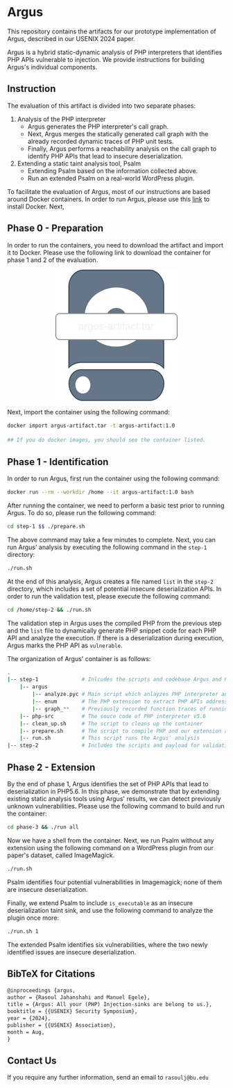 Argus
=========

This repository contains the artifacts for our prototype implementation of Argus, described in our USENIX 2024 paper.

Argus is a hybrid static-dynamic analysis of PHP interpreters that identifies PHP APIs vulnerable to injection. We provide instructions for building Argus's individual components.

## Instruction

The evaluation of this artifact is divided into two separate phases:

1. Analysis of the PHP interpreter
    - Argus generates the PHP interpreter's call graph.
    - Next, Argus merges the statically generated call graph with the already recorded dynamic traces of PHP unit tests.
    - Finally, Argus performs a reachability analysis on the call graph to identify PHP APIs that lead to insecure deserialization.
2. Extending a static taint analysis tool, Psalm
    - Extending Psalm based on the information collected above.
    - Run an extended Psalm on a real-world WordPress plugin.

To facilitate the evaluation of Argus, most of our instructions are based around Docker containers. In order to run Argus, please use this [link](https://docs.docker.com/get-docker/) to install Docker. Next, 


## Phase 0 - Preparation
In order to run the containers, you need to download the artifact and import it to Docker. Please use the following link to download the container for phase 1 and 2 of the evaluation.

<p align="center">
<a href="https://drive.google.com/drive/folders/1Ucckwd55vrVWiMQ0n_6ewetb8w9RtA_J?usp=share_link">
<img src="argus-artifact.svg">
</a>
</p>

Next, import the container using the following command:
```bash
docker import argus-artifact.tar -t argus-artifact:1.0

## If you do docker images, you should see the container listed.
```

## Phase 1 - Identification

In order to run Argus, first run the container using the following command:
```bash
docker run --rm --workdir /home --it argus-artifact:1.0 bash
```

After running the container, we need to perform a basic test prior to running Argus. To do so, please run the following command:
```bash
cd step-1 $$ ./prepare.sh
```
The above command may take a few minutes to complete. Next, you can run Argus' analysis by executing the following command in the `step-1` directory:
```bash
./run.sh
```
At the end of this analysis, Argus creates a file named `list` in the `step-2` directory, which includes a set of potential insecure deserialization APIs. In order to run the validation test, please execute the following command:

```bash
cd /home/step-2 && ./run.sh
```
The validation step in Argus uses the compiled PHP from the previous step and the `list` file to dynamically generate PHP snippet code for each PHP API and analyze the execution. If there is a deserialization during execution, Argus marks the PHP API as `vulnerable`.


The organization of Argus' container is as follows:
```bash
.
|-- step-1              # Inlcudes the scripts and codebase Argus and PHP5.6 
    |-- argus           
        |-- analyze.pyc # Main script which anlayzes PHP interpreter and identifies the APIs
        |-- enum        # The PHP extension to extract PHP APIs addresses
        |-- graph_**    # Previously recorded function traces of running PHP unit tests
    |-- php-src         # The souce code of PHP interpreter v5.6
    |-- clean_up.sh     # The script to cleans up the container
    |-- prepare.sh      # The script to compile PHP and our extension and runs basic tests
    |-- run.sh          # This script runs the Argus' analysis
|-- step-2              # Includes the scripts and payload for validation process
```


## Phase 2 - Extension

By the end of phase 1, Argus identifies the set of PHP APIs that lead to deserialization in PHP5.6. In this phase, we demonstrate that by extending existing static analysis tools using Argus' results, we can detect previously unknown vulnerabilities. Please use the following command to build and run the container:

```bash
cd phase-3 && ./run all
```

Now we have a shell from the container. Next, we run Psalm without any extension using the following command on a WordPress plugin from our paper's dataset, called ImageMagick.

```bash
./run.sh
```

Psalm identifies four potential vulnerabilities in Imagemagick; none of them are insecure deserialization.


Finally, we extend Psalm to include `is_executable` as an insecure deserialization taint sink, and use the following command to analyze the plugin once more:

```bash
./run.sh 1
```

The extended Psalm identifies six vulnerabilities, where the two newly identified issues are insecure deserialization.

## BibTeX for Citations
```
@inproceedings {argus,
author = {Rasoul Jahanshahi and Manuel Egele},
title = {Argus: All your (PHP) Injection-sinks are belong to us.},
booktitle = {{USENIX} Security Symposium},
year = {2024},
publisher = {{USENIX} Association},
month = Aug,
}

```

## Contact Us

If you require any further information, send an email to `rasoulj@bu.edu`